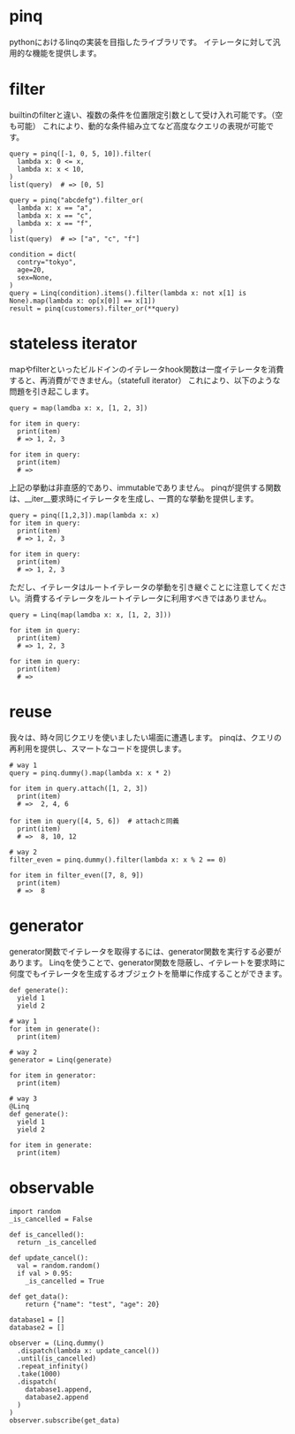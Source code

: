 # pinq
pythonにおけるlinqの実装を目指したライブラリです。
イテレータに対して汎用的な機能を提供します。

# filter
builtinのfilterと違い、複数の条件を位置限定引数として受け入れ可能です。（空も可能）
これにより、動的な条件組み立てなど高度なクエリの表現が可能です。

```
query = pinq([-1, 0, 5, 10]).filter(
  lambda x: 0 <= x,
  lambda x: x < 10,
)
list(query)  # => [0, 5]

query = pinq("abcdefg").filter_or(
  lambda x: x == "a",
  lambda x: x == "c",
  lambda x: x == "f",
)
list(query)  # => ["a", "c", "f"]

condition = dict(
  contry="tokyo",
  age=20,
  sex=None,
)
query = Linq(condition).items().filter(lambda x: not x[1] is None).map(lambda x: op[x[0]] == x[1])
result = pinq(customers).filter_or(**query)
```

# stateless iterator
mapやfilterといったビルドインのイテレータhook関数は一度イテレータを消費すると、再消費ができません。（statefull iterator）
これにより、以下のような問題を引き起こします。

```
query = map(lamdba x: x, [1, 2, 3])

for item in query:
  print(item)
  # => 1, 2, 3

for item in query:
  print(item)
  # =>

```

上記の挙動は非直感的であり、immutableでありません。
pinqが提供する関数は、__iter__要求時にイテレータを生成し、一貫的な挙動を提供します。

```
query = pinq([1,2,3]).map(lambda x: x)
for item in query:
  print(item)
  # => 1, 2, 3

for item in query:
  print(item)
  # => 1, 2, 3
```

ただし、イテレータはルートイテレータの挙動を引き継ぐことに注意してください。消費するイテレータをルートイテレータに利用すべきではありません。

```
query = Linq(map(lamdba x: x, [1, 2, 3]))

for item in query:
  print(item)
  # => 1, 2, 3

for item in query:
  print(item)
  # =>
```


# reuse
我々は、時々同じクエリを使いましたい場面に遭遇します。
pinqは、クエリの再利用を提供し、スマートなコードを提供します。

```
# way 1
query = pinq.dummy().map(lambda x: x * 2)

for item in query.attach([1, 2, 3])
  print(item)
  # =>  2, 4, 6

for item in query([4, 5, 6])  # attachと同義
  print(item)
  # =>  8, 10, 12

# way 2
filter_even = pinq.dummy().filter(lambda x: x % 2 == 0)

for item in filter_even([7, 8, 9])
  print(item)
  # =>  8
```

# generator
generator関数でイテレータを取得するには、generator関数を実行する必要があります。
Linqを使うことで、generator関数を隠蔽し、イテレートを要求時に何度でもイテレータを生成するオブジェクトを簡単に作成することができます。

```
def generate():
  yield 1
  yield 2

# way 1
for item in generate():
  print(item)

# way 2
generator = Linq(generate)

for item in generator:
  print(item)

# way 3
@Linq
def generate():
  yield 1
  yield 2

for item in generate:
  print(item)
```

# observable

```
import random
_is_cancelled = False

def is_cancelled():
  return _is_cancelled

def update_cancel():
  val = random.random()
  if val > 0.95:
    _is_cancelled = True

def get_data():
    return {"name": "test", "age": 20}

database1 = []
database2 = []

observer = (Linq.dummy()
  .dispatch(lambda x: update_cancel())
  .until(is_cancelled)
  .repeat_infinity()
  .take(1000)
  .dispatch(
    database1.append,
    database2.append
  )
)
observer.subscribe(get_data)
```
